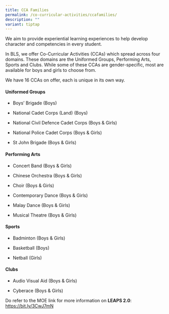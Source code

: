 ```yaml
---
title: CCA Families
permalink: /co-curricular-activities/ccafamilies/
description: ""
variant: tiptap
---
```

<p>We aim to provide experiential learning experiences to help develop character
and competencies in every student.</p>
<p>In BLS, we offer Co-Curricular Activities (CCAs) which spread across four
domains. These domains are the Uniformed Groups, Performing Arts, Sports
and Clubs. While some of these CCAs are gender-specific, most are available
for boys and girls to choose from.</p>
<p>We have 16 CCAs on offer, each is unique in its own way.</p>
<h4><strong>Uniformed Groups</strong></h4>
<ul data-tight="true" class="tight">
<li>
<p>Boys’ Brigade (Boys)</p>
</li>
<li>
<p>National Cadet Corps (Land) (Boys)</p>
</li>
<li>
<p>National Civil Defence Cadet Corps (Boys &amp; Girls)</p>
</li>
<li>
<p>National Police Cadet Corps (Boys &amp; Girls)</p>
</li>
<li>
<p>St John Brigade (Boys &amp; Girls)</p>
</li>
</ul>
<h4><strong>Performing Arts</strong></h4>
<ul data-tight="true" class="tight">
<li>
<p>Concert Band (Boys &amp; Girls)</p>
</li>
<li>
<p>Chinese Orchestra (Boys &amp; Girls)</p>
</li>
<li>
<p>Choir (Boys &amp; Girls)</p>
</li>
<li>
<p>Contemporary Dance (Boys &amp; Girls)</p>
</li>
<li>
<p>Malay Dance (Boys &amp; Girls)</p>
</li>
<li>
<p>Musical Theatre (Boys &amp; Girls)</p>
</li>
</ul>
<h4><strong>Sports</strong></h4>
<ul data-tight="true" class="tight">
<li>
<p>Badminton (Boys &amp; Girls)</p>
</li>
<li>
<p>Basketball (Boys)</p>
</li>
<li>
<p>Netball (Girls)</p>
</li>
</ul>
<h4><strong>Clubs</strong></h4>
<ul data-tight="true" class="tight">
<li>
<p>Audio Visual Aid (Boys &amp; Girls)</p>
</li>
<li>
<p>Cyberace (Boys &amp; Girls)</p>
</li>
</ul>
<p></p>
<p>Do refer to the MOE link for more information on <strong>LEAPS 2.0</strong>:
<a href="https://bit.ly/3CwJ7mN" rel="noopener noreferrer nofollow" target="_blank">https://bit.ly/3CwJ7mN</a>
</p>
<p></p>